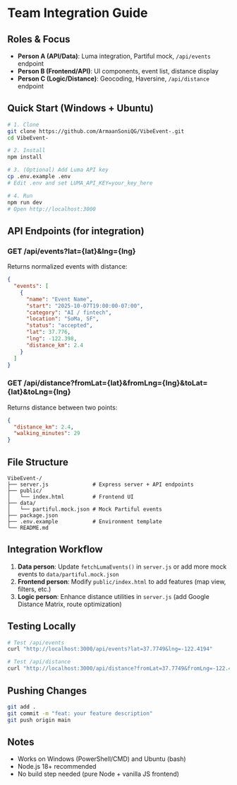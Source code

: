 # Team Integration Guide

## Roles & Focus

- **Person A (API/Data)**: Luma integration, Partiful mock, `/api/events` endpoint
- **Person B (Frontend/API)**: UI components, event list, distance display
- **Person C (Logic/Distance)**: Geocoding, Haversine, `/api/distance` endpoint

## Quick Start (Windows + Ubuntu)

```bash
# 1. Clone
git clone https://github.com/ArmaanSoniQG/VibeEvent-.git
cd VibeEvent-

# 2. Install
npm install

# 3. (Optional) Add Luma API key
cp .env.example .env
# Edit .env and set LUMA_API_KEY=your_key_here

# 4. Run
npm run dev
# Open http://localhost:3000
```

## API Endpoints (for integration)

### GET /api/events?lat={lat}&lng={lng}

Returns normalized events with distance:

```json
{
  "events": [
    {
      "name": "Event Name",
      "start": "2025-10-07T19:00:00-07:00",
      "category": "AI / fintech",
      "location": "SoMa, SF",
      "status": "accepted",
      "lat": 37.776,
      "lng": -122.398,
      "distance_km": 2.4
    }
  ]
}
```

### GET /api/distance?fromLat={lat}&fromLng={lng}&toLat={lat}&toLng={lng}

Returns distance between two points:

```json
{
  "distance_km": 2.4,
  "walking_minutes": 29
}
```

## File Structure

```
VibeEvent-/
├── server.js              # Express server + API endpoints
├── public/
│   └── index.html         # Frontend UI
├── data/
│   └── partiful.mock.json # Mock Partiful events
├── package.json
├── .env.example           # Environment template
└── README.md
```

## Integration Workflow

1. **Data person**: Update `fetchLumaEvents()` in `server.js` or add more mock events to `data/partiful.mock.json`
2. **Frontend person**: Modify `public/index.html` to add features (map view, filters, etc.)
3. **Logic person**: Enhance distance utilities in `server.js` (add Google Distance Matrix, route optimization)

## Testing Locally

```bash
# Test /api/events
curl "http://localhost:3000/api/events?lat=37.7749&lng=-122.4194"

# Test /api/distance
curl "http://localhost:3000/api/distance?fromLat=37.7749&fromLng=-122.4194&toLat=37.7849&toLng=-122.4094"
```

## Pushing Changes

```bash
git add .
git commit -m "feat: your feature description"
git push origin main
```

## Notes

- Works on Windows (PowerShell/CMD) and Ubuntu (bash)
- Node.js 18+ recommended
- No build step needed (pure Node + vanilla JS frontend)
